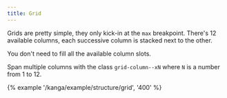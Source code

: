 ```yaml
---
title: Grid
---
```

Grids are pretty simple, they only kick-in at the `max` breakpoint. There's 12 available columns, each successive column is stacked next to the other.

You don't need to fill all the available column slots.

Span multiple columns with the class `grid-column--xN` where `N` is a number from 1 to 12.

{% example '/kanga/example/structure/grid', '400' %}